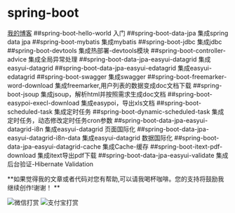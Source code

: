 # spring-boot
[我的博客](http://blog.csdn.net/je_ge "JE-GE的浆糊") 
##spring-boot-hello-world	     	入门
##spring-boot-data-jpa	    		集成spring data jpa
##spring-boot-mybatis	    		集成mybatis
##spring-boot-jdbc	        		集成jdbc
##spring-boot-devtools	    		集成热部署-devtools模块
##spring-boot-controller-advice     集成全局异常处理
##spring-boot-data-jpa-easyui-datagrid  集成easyui-datagrid
##spring-boot-data-jpa-easyui-edatagrid  集成easyui-edatagrid
##spring-boot-swagger  集成swagger
##spring-boot-freemarker-word-download 集成freemarker,用户列表的数据变成doc文档下载
##spring-boot-jsoup 集成jsoup，解析html并按照需求生成doc文档
##spring-boot-easypoi-execl-download 集成easypoi，导出xls文档
##spring-boot-scheduled-task 集成定时任务
##spring-boot-dynamic-scheduled-task 集成定时任务，动态修改定时任务cron参数
##spring-boot-data-jpa-easyui-datagrid-i8n  集成easyui-datagrid 页面国际化
##spring-boot-data-jpa-easyui-datagrid-i8n-data  集成easyui-datagrid 数据国际化
##spring-boot-data-jpa-easyui-datagrid-cache  集成Cache-缓存
##spring-boot-itext-pdf-download 集成itext导出pdf下载
##spring-boot-data-jpa-easyui-validate 集成后台验证-Hibernate Validation

**如果觉得我的文章或者代码对您有帮助,可以请我喝杯咖啡。您的支持将鼓励我继续创作!谢谢！ **


![](http://img.blog.csdn.net/20161120140715209 "微信打赏")
![](http://img.blog.csdn.net/20161120140741975 "支付宝打赏")
